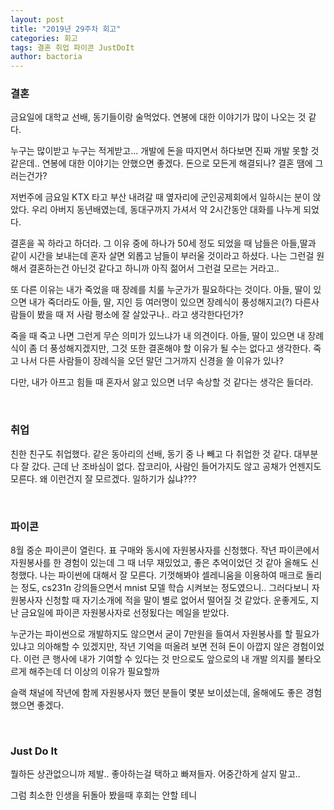 ```yaml
---
layout: post
title: "2019년 29주차 회고"
categories: 회고
tags: 결혼 취업 파이콘 JustDoIt
author: bactoria
---
```


### 결혼

금요일에 대학교 선배, 동기들이랑 술먹었다. 연봉에 대한 이야기가 많이 나오는 것 같다.

누구는 많이받고 누구는 적게받고... 개발에 돈을 따지면서 하다보면 진짜 개발 못할 것 같은데.. 연봉에 대한 이야기는 안했으면 좋겠다. 돈으로 모든게 해결되나? 결혼 땜에 그러는건가?

저번주에 금요일 KTX 타고 부산 내려갈 때 옆자리에 군인공제회에서 일하시는 분이 앉았다. 우리 아버지 동년배였는데, 동대구까지 가셔서 약 2시간동안 대화를 나누게 되었다.

결혼을 꼭 하라고 하더라. 그 이유 중에 하나가 50세 정도 되었을 때 남들은 아들,딸과 같이 시간을 보내는데 혼자 살면 외롭고 남들이 부러울 것이라고 하셨다. 나는 그런걸 원해서 결혼하는건 아닌것 같다고 하니까 아직 젊어서 그런걸 모르는 거라고..

또 다른 이유는 내가 죽었을 때 장례를 치룰 누군가가 필요하다는 것이다. 아들, 딸이 있으면 내가 죽더라도 아들, 딸, 지인 등 여러명이 있으면 장례식이 풍성해지고(?) 다른사람들이 봤을 때 저 사람 평소에 잘 살았구나.. 라고 생각한다던가?

죽을 때 죽고 나면 그런게 무슨 의미가 있느냐가 내 의견이다. 아들, 딸이 있으면 내 장례식이 좀 더 풍성해지겠지만, 그것 또한 결혼해야 할 이유가 될 수는 없다고 생각한다. 죽고 나서 다른 사람들이 장례식을 오던 말던 그거까지 신경을 쓸 이유가 있나?

다만, 내가 아프고 힘들 때 혼자서 앓고 있으면 너무 속상할 것 같다는 생각은 들더라.

&nbsp;

### 취업

친한 친구도 취업했다. 같은 동아리의 선배, 동기 중 나 빼고 다 취업한 것 같다. 대부분 다 잘 갔다. 근데 난 조바심이 없다. 잡코리아, 사람인 들어가지도 않고 공채가 언젠지도 모른다. 왜 이런건지 잘 모르겠다. 일하기가 싫냐???

&nbsp;

### 파이콘

8월 중순 파이콘이 열린다. 표 구매와 동시에 자원봉사자를 신청했다. 작년 파이콘에서 자원봉사를 한 경험이 있는데 그 때 너무 재밌었고, 좋은 추억이었던 것 같아 올해도 신청했다. 나는 파이썬에 대해서 잘 모른다. 기껏해봐야 셀레니움을 이용하여 매크로 돌리는 정도, cs231n 강의들으면서 mnist 모델 학습 시켜보는 정도였으니.. 그러다보니 자원봉사자 신청할 때 자기소개에 적을 말이 별로 없어서 떨어질 것 같았다. 운좋게도, 지난 금요일에 파이콘 자원봉사자로 선정됬다는 메일을 받았다. 

누군가는 파이썬으로 개발하지도 않으면서 굳이 7만원을 들여서 자원봉사를 할 필요가 있냐고 의아해할 수 있겠지만, 작년 기억을 떠올려 보면 전혀 돈이 아깝지 않은 경험이었다. 이런 큰 행사에 내가 기여할 수 있다는 것 만으로도 앞으로의 내 개발 의지를 불타오르게 해주는데 더 이상의 이유가 필요할까

슬랙 채널에 작년에 함께 자원봉사자 했던 분들이 몇분 보이셨는데, 올해에도 좋은 경험 했으면 좋겠다. 

&nbsp;

### Just Do It

뭘하든 상관없으니까 제발.. 좋아하는걸 택하고 빠져들자. 어중간하게 살지 말고..

그럼 최소한 인생을 뒤돌아 봤을때 후회는 안할 테니


